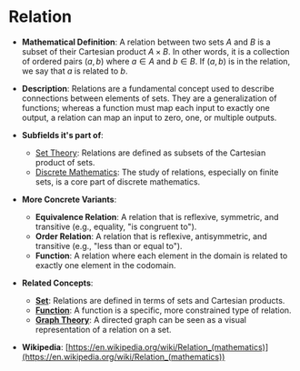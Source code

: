 # Relation

- **Mathematical Definition**: A relation between two sets $A$ and $B$ is a subset of their Cartesian product $A \times B$. In other words, it is a collection of ordered pairs $(a, b)$ where $a \in A$ and $b \in B$. If $(a, b)$ is in the relation, we say that $a$ is related to $b$.

- **Description**: Relations are a fundamental concept used to describe connections between elements of sets. They are a generalization of functions; whereas a function must map each input to exactly one output, a relation can map an input to zero, one, or multiple outputs.

- **Subfields it's part of**:
    - [Set Theory](https://en.wikipedia.org/wiki/Set_theory): Relations are defined as subsets of the Cartesian product of sets.
    - [Discrete Mathematics](https://en.wikipedia.org/wiki/Discrete_mathematics): The study of relations, especially on finite sets, is a core part of discrete mathematics.

- **More Concrete Variants**:
    - **Equivalence Relation**: A relation that is reflexive, symmetric, and transitive (e.g., equality, "is congruent to").
    - **Order Relation**: A relation that is reflexive, antisymmetric, and transitive (e.g., "less than or equal to").
    - **Function**: A relation where each element in the domain is related to exactly one element in the codomain.

- **Related Concepts**:
    - **[Set](../../foundations_of_mathematics/set_theory/set.md)**: Relations are defined in terms of sets and Cartesian products.
    - **[Function](./function.md)**: A function is a specific, more constrained type of relation.
    - **[Graph Theory](../discrete_mathematics/graph_theory/graph.md)**: A directed graph can be seen as a visual representation of a relation on a set.

- **Wikipedia**: [https://en.wikipedia.org/wiki/Relation_(mathematics)](https://en.wikipedia.org/wiki/Relation_(mathematics))
